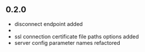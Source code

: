 ## 0.2.0

- disconnect endpoint added
- 
- ssl connection certificate file paths options added
- server config parameter names refactored